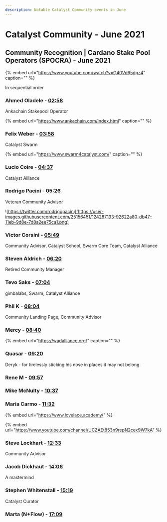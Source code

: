 ```yaml
---
description: Notable Catalyst Community events in June
---
```


# Catalyst Community - June 2021

## Community Recognition \| Cardano Stake Pool Operators \(SPOCRA\) -  June 2021

{% embed url="https://www.youtube.com/watch?v=G40Vd65dpz4" caption="" %}

In sequential order

### Ahmed Oladele - [02:58](https://youtu.be/G40Vd65dpz4?t=178)

Ankachain Stakepool Operator

{% embed url="https://www.ankachain.com/index.html" caption="" %}

### Felix Weber - [03:58](https://youtu.be/G40Vd65dpz4?t=237)

Catalyst Swarm

{% embed url="https://www.swarm4catalyst.com/" caption="" %}

### Lucio Coire - [04:37](https://youtu.be/G40Vd65dpz4?t=277)

Catalyst Alliance

### Rodrigo Pacini - [05:26](https://youtu.be/G40Vd65dpz4?t=326)

Veteran Community Advisor

![https://twitter.com/rodrigopacini](https://user-images.githubusercontent.com/25156451/124287133-92622a80-db47-11eb-9d8e-7d8a2ee75ca1.png)

### Victor Corsini - [05:49](https://youtu.be/G40Vd65dpz4?t=349)

Community Advisor, Catalyst School, Swarm Core Team, Catalyst Alliance

### Steven Aldrich - [06:20](https://youtu.be/G40Vd65dpz4?t=384)

Retired Community Manager

### Tevo Saks - [07:04](https://youtu.be/G40Vd65dpz4?t=424)

gimbalabs, Swarm, Catalyst Alliance

### Phil K - [08:04](https://youtu.be/G40Vd65dpz4?t=486)

Community Landing Page, Community Advisor

### Mercy - [08:40](https://youtu.be/G40Vd65dpz4?t=520)

{% embed url="https://wadalliance.org/" caption="" %}

### Quasar - [09:20](https://youtu.be/G40Vd65dpz4?t=560)

Deryk - for tirelessly sticking his nose in places it may not belong.

### Rene M - [09:57](https://youtu.be/G40Vd65dpz4?t=597)

### Mike McNulty - [10:37](https://youtu.be/G40Vd65dpz4?t=637)

### Maria Carmo - [11:32](https://youtu.be/G40Vd65dpz4?t=692)

{% embed url="https://www.lovelace.academy/" %}

{% embed url="https://www.youtube.com/channel/UCZAEt853n9repN2cex9W7kA" %}

### Steve Lockhart - [12:33](https://youtu.be/G40Vd65dpz4?t=753)
Community Advisor

### Jacob Dickhaut - [14:06](https://youtu.be/G40Vd65dpz4?t=846)
A mastermind

### Stephen Whitenstall - [15:19](https://youtu.be/G40Vd65dpz4?t=921)
Catalyst Curator

### Marta (N+Flow) - [17:09](https://youtu.be/G40Vd65dpz4?t=1029)





